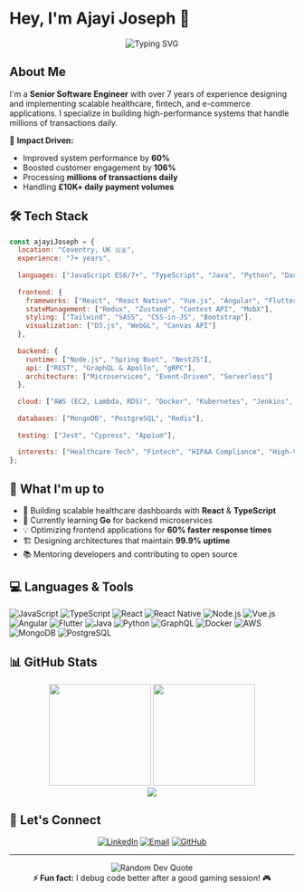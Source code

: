 # Hey, I'm Ajayi Joseph 👋

<div align="center">
  <img src="https://readme-typing-svg.herokuapp.com?font=Fira+Code&pause=1000&color=58A6FF&center=true&vCenter=true&width=435&lines=Senior+Software+Engineer;Full+Stack+Developer;Healthcare+%26+Fintech+Expert" alt="Typing SVG" />
</div>

## About Me

I'm a **Senior Software Engineer** with over 7 years of experience designing and implementing scalable healthcare, fintech, and e-commerce applications. I specialize in building high-performance systems that handle millions of transactions daily.

🚀 **Impact Driven:**
- Improved system performance by **60%**
- Boosted customer engagement by **106%**
- Processing **millions of transactions daily**
- Handling **£10K+ daily payment volumes**

## 🛠️ Tech Stack

```javascript
const ajayiJoseph = {
  location: "Coventry, UK 🇬🇧",
  experience: "7+ years",
  
  languages: ["JavaScript ES6/7+", "TypeScript", "Java", "Python", "Dart", "SQL", "Go (learning)"],
  
  frontend: {
    frameworks: ["React", "React Native", "Vue.js", "Angular", "Flutter", "Next.js"],
    stateManagement: ["Redux", "Zustand", "Context API", "MobX"],
    styling: ["Tailwind", "SASS", "CSS-in-JS", "Bootstrap"],
    visualization: ["D3.js", "WebGL", "Canvas API"]
  },
  
  backend: {
    runtime: ["Node.js", "Spring Boot", "NestJS"],
    api: ["REST", "GraphQL & Apollo", "gRPC"],
    architecture: ["Microservices", "Event-Driven", "Serverless"]
  },
  
  cloud: ["AWS (EC2, Lambda, RDS)", "Docker", "Kubernetes", "Jenkins", "Terraform"],
  
  databases: ["MongoDB", "PostgreSQL", "Redis"],
  
  testing: ["Jest", "Cypress", "Appium"],
  
  interests: ["Healthcare Tech", "Fintech", "HIPAA Compliance", "High-Volume Systems"]
};
```

## 🎯 What I'm up to

- 🔭 Building scalable healthcare dashboards with **React** & **TypeScript**
- 🌱 Currently learning **Go** for backend microservices
- 💡 Optimizing frontend applications for **60% faster response times**
- 🏗️ Designing architectures that maintain **99.9% uptime**
- 📚 Mentoring developers and contributing to open source

## 💻 Languages & Tools

![JavaScript](https://img.shields.io/badge/JavaScript-323330?style=for-the-badge&logo=javascript&logoColor=F7DF1E)
![TypeScript](https://img.shields.io/badge/TypeScript-007ACC?style=for-the-badge&logo=typescript&logoColor=white)
![React](https://img.shields.io/badge/React-20232A?style=for-the-badge&logo=react&logoColor=61DAFB)
![React Native](https://img.shields.io/badge/React_Native-20232A?style=for-the-badge&logo=react&logoColor=61DAFB)
![Node.js](https://img.shields.io/badge/Node.js-339933?style=for-the-badge&logo=nodedotjs&logoColor=white)
![Vue.js](https://img.shields.io/badge/Vue.js-35495E?style=for-the-badge&logo=vuedotjs&logoColor=4FC08D)
![Angular](https://img.shields.io/badge/Angular-DD0031?style=for-the-badge&logo=angular&logoColor=white)
![Flutter](https://img.shields.io/badge/Flutter-02569B?style=for-the-badge&logo=flutter&logoColor=white)
![Java](https://img.shields.io/badge/Java-ED8B00?style=for-the-badge&logo=openjdk&logoColor=white)
![Python](https://img.shields.io/badge/Python-3776AB?style=for-the-badge&logo=python&logoColor=white)
![GraphQL](https://img.shields.io/badge/GraphQL-E10098?style=for-the-badge&logo=graphql&logoColor=white)
![Docker](https://img.shields.io/badge/Docker-2CA5E0?style=for-the-badge&logo=docker&logoColor=white)
![AWS](https://img.shields.io/badge/AWS-FF9900?style=for-the-badge&logo=amazonaws&logoColor=white)
![MongoDB](https://img.shields.io/badge/MongoDB-4EA94B?style=for-the-badge&logo=mongodb&logoColor=white)
![PostgreSQL](https://img.shields.io/badge/PostgreSQL-316192?style=for-the-badge&logo=postgresql&logoColor=white)

## 📊 GitHub Stats

<div align="center">
  <img height="180em" src="https://github-readme-stats.vercel.app/api?username=ajayijoseph&show_icons=true&theme=github_dark&hide_border=true&count_private=true" />
  <img height="180em" src="https://github-readme-stats.vercel.app/api/top-langs/?username=ajayijoseph&layout=compact&theme=github_dark&hide_border=true" />
</div>

<div align="center">
  <img src="https://github-readme-streak-stats.herokuapp.com/?user=ajayijoseph&theme=github_dark&hide_border=true" />
</div>

## 🤝 Let's Connect

<div align="center">
  
[![LinkedIn](https://img.shields.io/badge/LinkedIn-0077B5?style=for-the-badge&logo=linkedin&logoColor=white)](https://linkedin.com/in/adekoyeajayi)
[![Email](https://img.shields.io/badge/Email-D14836?style=for-the-badge&logo=gmail&logoColor=white)](mailto:adekoyeajayi@gmail.com)
[![GitHub](https://img.shields.io/badge/GitHub-100000?style=for-the-badge&logo=github&logoColor=white)](https://github.com/ajayijoseph)

</div>

---

<div align="center">
  <img src="https://quotes-github-readme.vercel.app/api?type=horizontal&theme=github_dark" alt="Random Dev Quote" />
</div>

<div align="center">
  <b>⚡ Fun fact:</b> I debug code better after a good gaming session! 🎮
</div>
